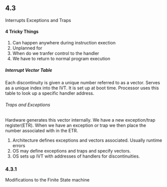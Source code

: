 ## 4.3
Interrupts Exceptions and Traps


#### 4 Tricky Things
1. Can happen anywhere during instruction exection
2. Unplanned for
3. When do we tranfer control to the handler
4. We have to return to normal program execution

##### Interrupt Vector Table
Each discontinuity is given a unique number referred to as a vector. Serves as a unique index into the IVT. It is set up at boot time.
Processor uses this table to look up a specific handler address.

###### Traps and Exceptions
Hardware generates this vector internally. We have a new exception/trap register(ETR). When we have an exception or trap we then place the number associated with in the ETR.

1. Architecture defines exceptions and vectors associated. Usually runtime errors
2. OS may define exceptions and traps and specify vectors.
3. OS sets up IVT with addresses of handlers for discontinuities.

### 4.3.1
Modifications to the Finite State machine
